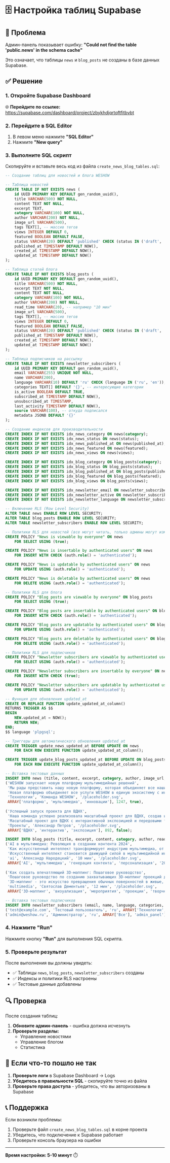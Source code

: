 # 🗄️ Настройка таблиц Supabase

## 🚨 Проблема
Админ-панель показывает ошибку: **"Could not find the table 'public.news' in the schema cache"**

Это означает, что таблицы `news` и `blog_posts` не созданы в базе данных Supabase.

## ✅ Решение

### 1. Откройте Supabase Dashboard
🌐 **Перейдите по ссылке:** https://supabase.com/dashboard/project/zbykhdjqrtqftfitbvbt

### 2. Перейдите в SQL Editor
1. В левом меню нажмите **"SQL Editor"**
2. Нажмите **"New query"**

### 3. Выполните SQL скрипт
Скопируйте и вставьте весь код из файла `create_news_blog_tables.sql`:

```sql
-- Создание таблиц для новостей и блога WESHOW

-- Таблица новостей
CREATE TABLE IF NOT EXISTS news (
    id UUID PRIMARY KEY DEFAULT gen_random_uuid(),
    title VARCHAR(500) NOT NULL,
    content TEXT NOT NULL,
    excerpt TEXT,
    category VARCHAR(100) NOT NULL,
    author VARCHAR(200) NOT NULL,
    image_url VARCHAR(500),
    tags TEXT[], -- массив тегов
    views INTEGER DEFAULT 0,
    featured BOOLEAN DEFAULT FALSE,
    status VARCHAR(20) DEFAULT 'published' CHECK (status IN ('draft', 'published', 'archived')),
    published_at TIMESTAMP DEFAULT NOW(),
    created_at TIMESTAMP DEFAULT NOW(),
    updated_at TIMESTAMP DEFAULT NOW()
);

-- Таблица статей блога
CREATE TABLE IF NOT EXISTS blog_posts (
    id UUID PRIMARY KEY DEFAULT gen_random_uuid(),
    title VARCHAR(500) NOT NULL,
    excerpt TEXT NOT NULL,
    content TEXT NOT NULL,
    category VARCHAR(100) NOT NULL,
    author VARCHAR(200) NOT NULL,
    read_time VARCHAR(20), -- например "10 мин"
    image_url VARCHAR(500),
    tags TEXT[], -- массив тегов
    views INTEGER DEFAULT 0,
    featured BOOLEAN DEFAULT FALSE,
    status VARCHAR(20) DEFAULT 'published' CHECK (status IN ('draft', 'published', 'archived')),
    published_at TIMESTAMP DEFAULT NOW(),
    created_at TIMESTAMP DEFAULT NOW(),
    updated_at TIMESTAMP DEFAULT NOW()
);

-- Таблица подписчиков на рассылку
CREATE TABLE IF NOT EXISTS newsletter_subscribers (
    id UUID PRIMARY KEY DEFAULT gen_random_uuid(),
    email VARCHAR(255) UNIQUE NOT NULL,
    name VARCHAR(200),
    language VARCHAR(10) DEFAULT 'ru' CHECK (language IN ('ru', 'en')),
    categories TEXT[] DEFAULT '{}', -- интересующие категории
    is_active BOOLEAN DEFAULT TRUE,
    subscribed_at TIMESTAMP DEFAULT NOW(),
    unsubscribed_at TIMESTAMP,
    last_activity TIMESTAMP DEFAULT NOW(),
    source VARCHAR(100), -- откуда подписался
    metadata JSONB DEFAULT '{}'
);

-- Создание индексов для производительности
CREATE INDEX IF NOT EXISTS idx_news_category ON news(category);
CREATE INDEX IF NOT EXISTS idx_news_status ON news(status);
CREATE INDEX IF NOT EXISTS idx_news_published_at ON news(published_at);
CREATE INDEX IF NOT EXISTS idx_news_featured ON news(featured);
CREATE INDEX IF NOT EXISTS idx_news_views ON news(views);

CREATE INDEX IF NOT EXISTS idx_blog_category ON blog_posts(category);
CREATE INDEX IF NOT EXISTS idx_blog_status ON blog_posts(status);
CREATE INDEX IF NOT EXISTS idx_blog_published_at ON blog_posts(published_at);
CREATE INDEX IF NOT EXISTS idx_blog_featured ON blog_posts(featured);
CREATE INDEX IF NOT EXISTS idx_blog_views ON blog_posts(views);

CREATE INDEX IF NOT EXISTS idx_newsletter_email ON newsletter_subscribers(email);
CREATE INDEX IF NOT EXISTS idx_newsletter_active ON newsletter_subscribers(is_active);
CREATE INDEX IF NOT EXISTS idx_newsletter_language ON newsletter_subscribers(language);

-- Включение RLS (Row Level Security)
ALTER TABLE news ENABLE ROW LEVEL SECURITY;
ALTER TABLE blog_posts ENABLE ROW LEVEL SECURITY;
ALTER TABLE newsletter_subscribers ENABLE ROW LEVEL SECURITY;

-- Политики RLS для новостей (все могут читать, только админы могут изменять)
CREATE POLICY "News is viewable by everyone" ON news
    FOR SELECT USING (true);

CREATE POLICY "News is insertable by authenticated users" ON news
    FOR INSERT WITH CHECK (auth.role() = 'authenticated');

CREATE POLICY "News is updatable by authenticated users" ON news
    FOR UPDATE USING (auth.role() = 'authenticated');

CREATE POLICY "News is deletable by authenticated users" ON news
    FOR DELETE USING (auth.role() = 'authenticated');

-- Политики RLS для блога
CREATE POLICY "Blog posts are viewable by everyone" ON blog_posts
    FOR SELECT USING (true);

CREATE POLICY "Blog posts are insertable by authenticated users" ON blog_posts
    FOR INSERT WITH CHECK (auth.role() = 'authenticated');

CREATE POLICY "Blog posts are updatable by authenticated users" ON blog_posts
    FOR UPDATE USING (auth.role() = 'authenticated');

CREATE POLICY "Blog posts are deletable by authenticated users" ON blog_posts
    FOR DELETE USING (auth.role() = 'authenticated');

-- Политики RLS для подписчиков
CREATE POLICY "Newsletter subscribers are viewable by authenticated users" ON newsletter_subscribers
    FOR SELECT USING (auth.role() = 'authenticated');

CREATE POLICY "Newsletter subscribers are insertable by everyone" ON newsletter_subscribers
    FOR INSERT WITH CHECK (true);

CREATE POLICY "Newsletter subscribers are updatable by authenticated users" ON newsletter_subscribers
    FOR UPDATE USING (auth.role() = 'authenticated');

-- Функция для обновления updated_at
CREATE OR REPLACE FUNCTION update_updated_at_column()
RETURNS TRIGGER AS $$
BEGIN
    NEW.updated_at = NOW();
    RETURN NEW;
END;
$$ language 'plpgsql';

-- Триггеры для автоматического обновления updated_at
CREATE TRIGGER update_news_updated_at BEFORE UPDATE ON news
    FOR EACH ROW EXECUTE FUNCTION update_updated_at_column();

CREATE TRIGGER update_blog_posts_updated_at BEFORE UPDATE ON blog_posts
    FOR EACH ROW EXECUTE FUNCTION update_updated_at_column();

-- Вставка тестовых данных
INSERT INTO news (title, content, excerpt, category, author, image_url, tags, views, featured) VALUES
('WESHOW запускает новую платформу мультимедийных решений', 
 'Мы рады представить нашу новую платформу, которая объединяет все наши услуги в единую экосистему. Платформа включает в себя интерактивные дисплеи, AR/VR решения, 3D маппинг и многое другое. Это революционный шаг в развитии мультимедийных технологий, который позволит нашим клиентам создавать еще более впечатляющие проекты.',
 'Новая платформа объединяет все услуги WESHOW в единую экосистему с интерактивными дисплеями, AR/VR решениями и 3D маппингом...',
 'Технологии', 'Команда WESHOW', '/placeholder.svg', 
 ARRAY['платформа', 'мультимедиа', 'инновации'], 1247, true),
 
('Успешный запуск проекта для ВДНХ', 
 'Наша команда успешно реализовала масштабный проект для ВДНХ, создав интерактивную экспозицию с использованием передовых технологий. Проект получил высокую оценку от руководства выставки и посетителей.',
 'Масштабный проект для ВДНХ с интерактивной экспозицией и передовыми технологиями получил высокую оценку...',
 'Проекты', 'Александр Петров', '/placeholder.svg', 
 ARRAY['ВДНХ', 'интерактив', 'экспозиция'], 892, false);

INSERT INTO blog_posts (title, excerpt, content, category, author, read_time, image_url, tags, views, featured) VALUES
('AI в мультимедиа: Революция в создании контента 2024', 
 'Как искусственный интеллект трансформирует индустрию мультимедиа, от генерации контента до персонализации пользовательского опыта.',
 'Искусственный интеллект становится движущей силой в мультимедийной индустрии. Современные AI-алгоритмы способны создавать уникальный визуальный контент, генерировать музыку и даже писать сценарии. Особенно впечатляют возможности в области персонализации - AI анализирует поведение пользователей и адаптирует контент под их предпочтения в реальном времени. Это открывает новые горизонты для интерактивных мероприятий и иммерсивных проекций.',
 'ai', 'Александр Народецкий', '10 мин', '/placeholder.svg', 
 ARRAY['AI', 'мультимедиа', 'генерация контента', 'персонализация', '2024'], 1247, true),
 
('Как создать впечатляющий 3D-маппинг: Пошаговое руководство', 
 'Пошаговое руководство по созданию захватывающих 3D-маппинг проекций для ваших мероприятий и презентаций. От концепции до реализации.',
 '3D-маппинг - это искусство превращения обычных поверхностей в живые, динамичные произведения искусства. Процесс создания начинается с тщательного анализа архитектуры объекта, разработки концепции и создания 3D-моделей. Ключевым фактором успеха является точная калибровка проекторов и синхронизация с аудио-визуальным контентом. Современные технологии позволяют создавать проекции на зданиях, скульптурах и даже движущихся объектах.',
 'multimedia', 'Святослав Дементьев', '12 мин', '/placeholder.svg', 
 ARRAY['3D-маппинг', 'визуализация', 'мероприятия', 'проекции', 'творчество'], 892, false);

-- Вставка тестовых подписчиков
INSERT INTO newsletter_subscribers (email, name, language, categories, source) VALUES
('test@example.com', 'Тестовый пользователь', 'ru', ARRAY['Технологии', 'Проекты'], 'website'),
('admin@weshow.ru', 'Администратор', 'ru', ARRAY['Все'], 'admin_panel');
```

### 4. Нажмите "Run"
Нажмите кнопку **"Run"** для выполнения SQL скрипта.

### 5. Проверьте результат
После выполнения вы должны увидеть:
- ✅ Таблицы `news`, `blog_posts`, `newsletter_subscribers` созданы
- ✅ Индексы и политики RLS настроены
- ✅ Тестовые данные добавлены

## 🔍 Проверка

После создания таблиц:

1. **Обновите админ-панель** - ошибка должна исчезнуть
2. **Проверьте разделы:**
   - Управление новостями
   - Управление блогом
   - Статистика

## 🚨 Если что-то пошло не так

1. **Проверьте логи** в Supabase Dashboard → Logs
2. **Убедитесь в правильности SQL** - скопируйте точно из файла
3. **Проверьте права доступа** - убедитесь, что вы авторизованы в Supabase

## 📞 Поддержка

Если возникли проблемы:
1. Проверьте файл `create_news_blog_tables.sql` в корне проекта
2. Убедитесь, что подключение к Supabase работает
3. Проверьте консоль браузера на ошибки

---
**Время настройки: 5-10 минут** ⏱️
